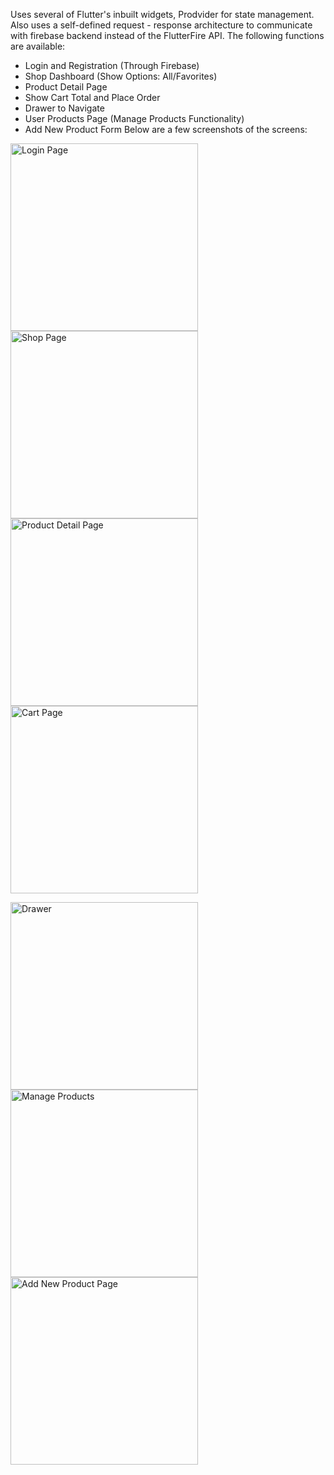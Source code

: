 Uses several of Flutter's inbuilt widgets, Prodvider for state management. Also uses a self-defined request - response architecture to communicate with firebase backend instead of the FlutterFire API.
The following functions are available:
- Login and Registration (Through Firebase)
- Shop Dashboard (Show Options: All/Favorites)
- Product Detail Page
- Show Cart Total and Place Order
- Drawer to Navigate
- User Products Page (Manage Products Functionality)
- Add New Product Form
Below are a few screenshots of the screens:

<img alt="Login Page" src="https://user-images.githubusercontent.com/62750523/150298053-4c3b53b1-d62f-4054-8603-427a263e921e.png" height=300> <img alt="Shop Page" src="https://user-images.githubusercontent.com/62750523/150298060-35da7852-8475-4f3c-aee1-1dcd5fff671d.png" height=300> <img alt="Product Detail Page" src="https://user-images.githubusercontent.com/62750523/150301493-8b2d63a3-5e2b-44b9-9945-0778a9be8a42.png" height=300> <img alt="Cart Page" src="https://user-images.githubusercontent.com/62750523/150298064-72ce9427-534b-498e-bbff-1718c0249b4e.png" height=300>


<img alt="Drawer" src="https://user-images.githubusercontent.com/62750523/150298067-4501e7c9-72f8-4863-b06e-fb4df1c9929a.png" height=300> <img alt="Manage Products" src="https://user-images.githubusercontent.com/62750523/150298070-b0415204-2b36-471f-9fb0-ab4baf34c6d8.png" height=300> <img alt="Add New Product Page" src="https://user-images.githubusercontent.com/62750523/150298048-d413e1e7-6916-4a17-b959-a24d53074df0.png" height=300>
